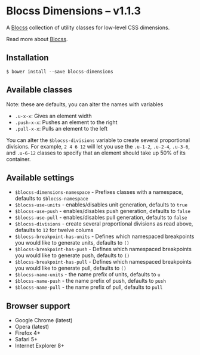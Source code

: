 # Blocss Dimensions – v1.1.3

A [Blocss](https://github.com/Blocss/blocss/) collection of utility classes for low-level CSS dimensions.

Read more about [Blocss](https://blocss.github.io/blocss).

## Installation

    $ bower install --save blocss-dimensions

## Available classes
Note: these are defaults, you can alter the names with variables

* `.u-x-x`: Gives an element width
* `.push-x-x`: Pushes an element to the right
* `.pull-x-x`: Pulls an element to the left

You can alter the `$blocss-divisions` variable to create several proportional divisions.
For example, `2 4 6 12` will let you use the `.u-1-2`, `.u-2-4`, `.u-3-6`, and
`.u-6-12` classes to specify that an element should take up 50% of its container.

## Available settings

* `$blocss-dimensions-namespace` - Prefixes classes with a namespace, defaults to `$blocss-namespace`
* `$blocss-use-units` - enables/disables unit generation, defaults to `true`
* `$blocss-use-push` - enables/disables push generation, defaults to `false`
* `$blocss-use-pull` - enables/disables pull generation, defaults to `false`
* `$blocss-divisions` - create several proportional divisions as read above, defaults to `12` for twelve colums
* `$blocss-breakpoint-has-units` - Defines which namespaced breakpoints you would like to generate units, defaults to `()`
* `$blocss-breakpoint-has-push` - Defines which namespaced breakpoints you would like to generate push, defaults to `()`
* `$blocss-breakpoint-has-pull` - Defines which namespaced breakpoints you would like to generate pull, defaults to `()`
* `$blocss-name-units` - the name prefix of units, defaults to `u`
* `$blocss-name-push` - the name prefix of push, defaults to `push`
* `$blocss-name-pull` - the name prefix of pull, defaults to `pull`

## Browser support

* Google Chrome (latest)
* Opera (latest)
* Firefox 4+
* Safari 5+
* Internet Explorer 8+
